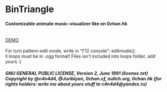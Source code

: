 # BinTriangle
<h4>Customizable animate music-visualizer like on 0chan.hk</h4><br>
<a href="http://c4n4d4.hol.es/">DEMO</a><br><br>
For turn pattern-edit mode, write in "F12 console": editmode();<br>
ll loops must be in .ogg format! Files isn't included into loops folder, add yours :)<br>
<h5>GNU GENERAL PUBLIC LICENSE, Version 2, June 1991 (license.txt)<br>
Copyright by @c4n4d4, @Juribiyan, 0chan.cf, nullch.org, 0chan.hk (for rights holders: write me about yours stuff to c4n4d4@yandex.ru)</h5>
